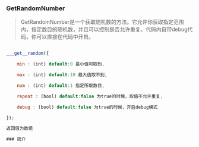 ### GetRandomNumber
> GetRandomNumber是一个获取随机数的方法。它允许你获取指定范围内，指定数目的随机数，并且可以控制是否允许重复。代码内自带debug代码，你可以直接在代码中开启。

```javascript

___get__random({

	min : (int) default:0 最小值可取到,

	max : (int) default:10 最大值取不到,

	num : (int) default:1 指定所取数目,

	repeat : (bool) default:false 为true的时候，取值不允许重复,

	debug : (bool) default:false 为true的时候，开启debug模式

});

返回值为数组

### 简介


